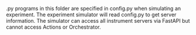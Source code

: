 .py programs in this folder are specified in config.py when simulating an experiment. The experiment simulator 
will read config.py to get server information. The simulator can access all instrument servers via FastAPI but 
cannot access Actions or Orchestrator.